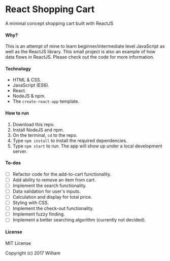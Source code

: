 # React Shopping Cart
A minimal concept shopping cart built with ReactJS

#### Why?

This is an attempt of mine to learn beginner/intermediate level JavaScript as well as the ReactJS library. This small project is also an example of how data flows in ReactJS. Please check out the code for more information.

#### Technology

- HTML & CSS.
- JavaScript (ES6).
- React.
- NodeJS & npm.
- The `create-react-app` template.

#### How to run

1. Download this repo.
2. Install NodeJS and npm.
3. On the terminal, `cd` to the repo.
4. Type `npm install` to install the required dependencies.
5. Type `npm start` to run. The app will show up under a local development server.

#### To-dos

- [ ] Refactor code for the add-to-cart functionality.
- [ ] Add ability to remove an item from cart.
- [ ] Implement the search functionality.
- [ ] Data validation for user's inputs.
- [ ] Calculation and display for total price.
- [ ] Styling with CSS.
- [ ] Implement the check-out functionality.
- [ ] Implement fuzzy finding.
- [ ] Implement a better searching algorithm (currently not decided).

#### License

MIT License

Copyright (c) 2017 William